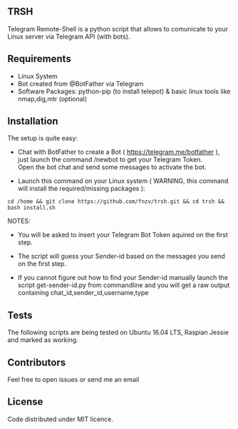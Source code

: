 ## TRSH

Telegram Remote-Shell is a python script that allows to comunicate to your Linux server via Telegram API (with bots).

## Requirements
- Linux System
- Bot created from @BotFather via Telegram
- Software Packages: python-pip (to install telepot) & basic linux tools like nmap,dig,mtr (optional)

## Installation

The setup is quite easy: <br>

* Chat with BotFather to create a Bot ( https://telegram.me/botfather ), just launch the command /newbot to get your Telegram Token. <br>
 Open the bot chat and send some messages to activate the bot. <br>

* Launch this command on your Linux system ( WARNING, this command will install the required/missing packages ): <br>

```
cd /home && git clone https://github.com/fnzv/trsh.git && cd trsh && bash install.sh 
```

NOTES:

- You will be asked to insert your Telegram Bot Token aquired on the first step. <br>

- The script will guess your Sender-id based on the messages you send on the first step. <br>

- If you cannot figure out how to find your Sender-id manually launch the script get-sender-id.py from commandline and you will get a raw output containing chat_id,sender_id,username,type <br>

## Tests

The following scripts are being tested on Ubuntu 16.04 LTS, Raspian Jessie and marked as working.

## Contributors

Feel free to open issues or send me an email

## License

Code distributed under MIT licence.

